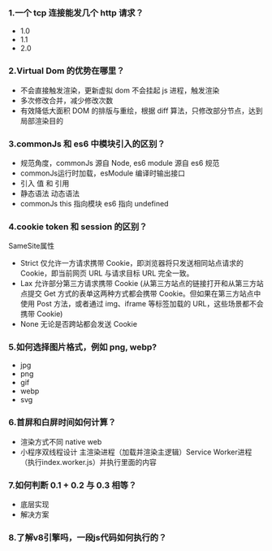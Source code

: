 
### 1.一个 tcp 连接能发几个 http 请求？
- 1.0
- 1.1
- 2.0

### 2.Virtual Dom 的优势在哪里？  
- 不会直接触发渲染，更新虚拟 dom 不会挂起 js 进程，触发渲染
- 多次修改合并，减少修改次数
- 有效降低大面积 DOM 的排版与重绘，根据 diff 算法，只修改部分节点，达到局部渲染目的

### 3.commonJs 和 es6 中模块引入的区别？
- 规范角度，commonJs 源自 Node, es6 module 源自 es6 规范
- commonJs运行时加载，esModule 编译时输出接口
- 引入 值 和 引用
- 静态语法 动态语法
- commonJs this 指向模块 es6 指向 undefined

### 4.cookie token 和 session 的区别？
SameSite属性  
- Strict 仅允许一方请求携带 Cookie，即浏览器将只发送相同站点请求的 Cookie，即当前网页 URL 与请求目标 URL 完全一致。
- Lax 允许部分第三方请求携带 Cookie (从第三方站点的链接打开和从第三方站点提交 Get 方式的表单这两种方式都会携带 Cookie。但如果在第三方站点中使用 Post 方法，或者通过 img、iframe 等标签加载的 URL，这些场景都不会携带 Cookie)
- None 无论是否跨站都会发送 Cookie

### 5.如何选择图片格式，例如 png, webp?  
- jpg
- png
- gif
- webp
- svg


### 6.首屏和白屏时间如何计算？
- 渲染方式不同 native web
- 小程序双线程设计 主渲染进程（加载并渲染主逻辑）Service Worker进程（执行index.worker.js）并执行里面的内容


### 7.如何判断 0.1 + 0.2 与 0.3 相等？  
- 底层实现
- 解决方案


### 8.了解v8引擎吗，一段js代码如何执行的？


